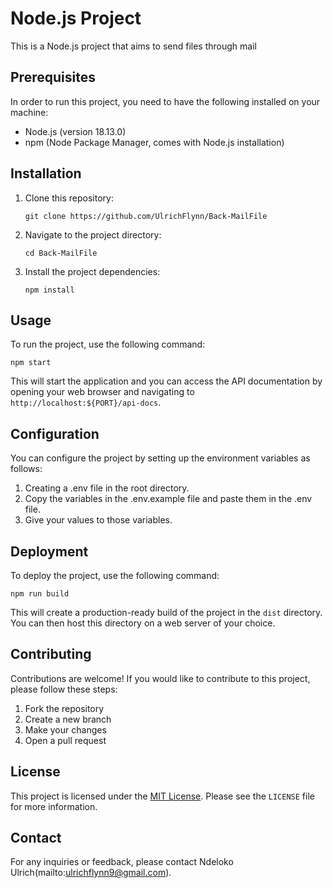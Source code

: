 # Node.js Project

This is a Node.js project that aims to send files through mail

## Prerequisites

In order to run this project, you need to have the following installed on your machine:

- Node.js (version 18.13.0)
- npm (Node Package Manager, comes with Node.js installation)

## Installation

1. Clone this repository:
   ```
   git clone https://github.com/UlrichFlynn/Back-MailFile
   ```

2. Navigate to the project directory:
   ```
   cd Back-MailFile
   ```

3. Install the project dependencies:
   ```
   npm install
   ```

## Usage

To run the project, use the following command:
```
npm start
```

This will start the application and you can access the API documentation by opening your web browser and navigating to `http://localhost:${PORT}/api-docs`.

## Configuration

You can configure the project by setting up the environment variables as follows:
1. Creating a .env file in the root directory.
2. Copy the variables in the .env.example file and paste them in the .env file.
3. Give your values to those variables.

## Deployment

To deploy the project, use the following command:
```
npm run build
```

This will create a production-ready build of the project in the `dist` directory. You can then host this directory on a web server of your choice.

## Contributing

Contributions are welcome! If you would like to contribute to this project, please follow these steps:

1. Fork the repository
2. Create a new branch
3. Make your changes
4. Open a pull request

## License

This project is licensed under the [MIT License](https://opensource.org/licenses/MIT). Please see the `LICENSE` file for more information.

## Contact

For any inquiries or feedback, please contact Ndeloko Ulrich(mailto:ulrichflynn9@gmail.com).
